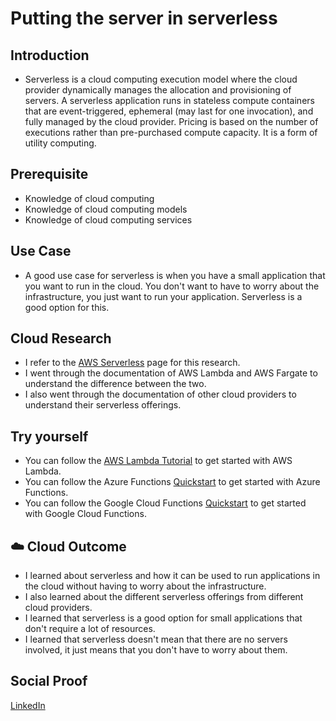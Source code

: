 # Putting the server in serverless

## Introduction

- Serverless is a cloud computing execution model where the cloud provider dynamically manages the allocation and provisioning of servers. A serverless application runs in stateless compute containers that are event-triggered, ephemeral (may last for one invocation), and fully managed by the cloud provider. Pricing is based on the number of executions rather than pre-purchased compute capacity. It is a form of utility computing.

## Prerequisite

- Knowledge of cloud computing
- Knowledge of cloud computing models
- Knowledge of cloud computing services

## Use Case

- A good use case for serverless is when you have a small application that you want to run in the cloud. You don't want to have to worry about the infrastructure, you just want to run your application. Serverless is a good option for this.

## Cloud Research

- I refer to the [AWS Serverless](https://aws.amazon.com/serverless/) page for this research.
- I went through the documentation of AWS Lambda and AWS Fargate to understand the difference between the two.
- I also went through the documentation of other cloud providers to understand their serverless offerings.

## Try yourself

- You can follow the [AWS Lambda Tutorial](https://docs.aws.amazon.com/lambda/latest/dg/getting-started.html) to get started with AWS Lambda.
- You can follow the Azure Functions [Quickstart](https://docs.microsoft.com/en-us/azure/azure-functions/functions-create-first-function-vs-code?pivots=programming-language-python) to get started with Azure Functions.
- You can follow the Google Cloud Functions [Quickstart](https://cloud.google.com/functions/docs/quickstart) to get started with Google Cloud Functions.


## ☁️ Cloud Outcome

- I learned about serverless and how it can be used to run applications in the cloud without having to worry about the infrastructure.
- I also learned about the different serverless offerings from different cloud providers.
- I learned that serverless is a good option for small applications that don't require a lot of resources.
- I learned that serverless doesn't mean that there are no servers involved, it just means that you don't have to worry about them.

## Social Proof

[LinkedIn](https://www.linkedin.com/feed/update/urn:li:share:7126616423392571392/)
